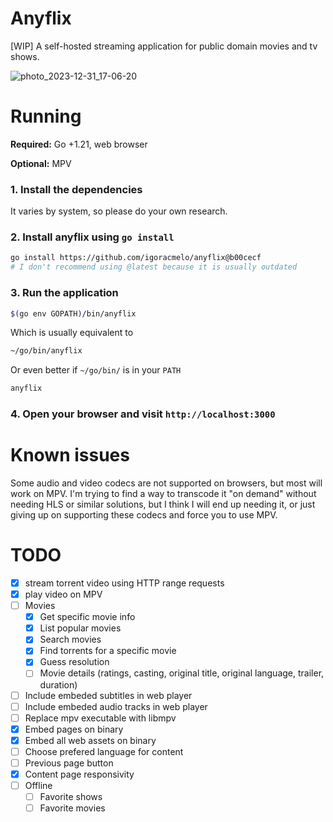 # Anyflix

[WIP] A self-hosted streaming application for public domain movies and tv shows.

![photo_2023-12-31_17-06-20](https://github.com/igoracmelo/anyflix/assets/85039990/350df101-5afc-4882-a1bd-edacd9ef8c00)

# Running

**Required:** Go +1.21, web browser

**Optional:** MPV

### 1. Install the dependencies

It varies by system, so please do your own research.

### 2. Install anyflix using `go install`

```sh
go install https://github.com/igoracmelo/anyflix@b00cecf
# I don't recommend using @latest because it is usually outdated
```

### 3. Run the application

```sh
$(go env GOPATH)/bin/anyflix
```

Which is usually equivalent to

```sh
~/go/bin/anyflix
```

Or even better if `~/go/bin/` is in your `PATH`

```sh
anyflix
```

### 4. Open your browser and visit `http://localhost:3000`

# Known issues

Some audio and video codecs are not supported on browsers, but most will work on MPV.
I'm trying to find a way to transcode it "on demand" without needing HLS or similar solutions, but I think I will end up needing it, or just giving up on supporting these codecs and force you to use MPV.

# TODO
- [X] stream torrent video using HTTP range requests
- [X] play video on MPV
- [ ] Movies
    - [X] Get specific movie info
    - [X] List popular movies
    - [X] Search movies
    - [X] Find torrents for a specific movie
    - [X] Guess resolution
    - [ ] Movie details (ratings, casting, original title, original language, trailer, duration)
- [ ] Include embeded subtitles in web player
- [ ] Include embeded audio tracks in web player
- [ ] Replace mpv executable with libmpv
- [X] Embed pages on binary
- [X] Embed all web assets on binary
- [ ] Choose prefered language for content
- [ ] Previous page button
- [X] Content page responsivity
- [ ] Offline
    - [ ] Favorite shows
    - [ ] Favorite movies
